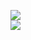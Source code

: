 [![](https://img.shields.io/badge/Made%20With-Github%20Spray-lightgrey.svg?style=for-the-badge&logo=github)](https://github.com/Annihil/github-spray#27239)  
[![](https://i.imgur.com/2DrTn0Z.gif)](https://github.com/Annihil/github-spray)